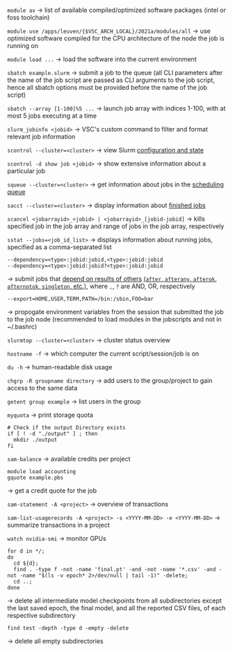 `module av` -> list of available compiled/optimized software packages (intel or foss toolchain)

`module use /apps/leuven/{$VSC_ARCH_LOCAL}/2021a/modules/all` -> use optimized software compiled for the CPU architecture of the node the job is running on

`module load ...` -> load the software into the current environment

`sbatch example.slurm` -> submit a job to the queue (all CLI parameters after the name of the job script are passed as CLI arguments to the job script, hence all sbatch options must be provided before the name of the job script)

`sbatch --array [1-100]%5 ...` -> launch job array with indices 1-100, with at most 5 jobs executing at a time

`slurm_jobinfo <jobid>` -> VSC's custom command to filter and format relevant job information

`scontrol --cluster=<cluster>` -> view Slurm [configuration and state](https://slurm.schedmd.com/scontrol.html)

`scontrol -d show job <jobid>` -> show extensive information about a particular job

`squeue --cluster=<cluster>` -> get information about jobs in the [scheduling queue](https://slurm.schedmd.com/squeue.html)

`sacct --cluster=<cluster>` -> display information about [finished jobs](https://slurm.schedmd.com/sacct.html)

`scancel <jobarrayid>_<jobid> | <jobarrayid>_[jobid-jobid]` -> kills specified job in the job array and range of jobs in the job array, respectively

`sstat --jobs=<job_id_list>` -> displays information about running jobs, specified as a comma-separated list

```shell
--dependency=<type>:jobid:jobid,<type>:jobid:jobid
--dependency=<type>:jobid:jobid?<type>:jobid:jobid
```
-> submit jobs that [depend on results of others](https://docs.vscentrum.be/jobs/job_submission.html#specifying-dependencies) [(`after`, `afterany`, `afterok`, `afternotok`, `singleton`, etc.)](https://slurm.schedmd.com/sbatch.html#OPT_dependency), where `,`, `?` are AND, OR, respectively

```shell
--export=HOME,USER,TERM,PATH=/bin:/sbin,FOO=bar
```
-> propogate environment variables from the session that submitted the job to the job node (recommended to load modules in the jobscripts and not in ~/.bashrc) 

`slurmtop --cluster=<cluster>` -> cluster status overview

`hostname -f` -> which computer the current script/session/job is on

`du -h` -> human-readable disk usage

`chgrp -R groupname directory` -> add users to the group/project to gain access to the same data

`getent group example` -> list users in the group

`myquota` -> print storage quota

<!-- ```shell
module load worker/version
wsub -batch job.pbs -data data.csv
```
-> spawn a batch of jobs running the job, but with parameters from the data file (./weather -t $temperature -p $pressure -v $volume) -->

```shell
# Check if the output Directory exists
if [ ! -d "./output" ] ; then
  mkdir ./output
fi
```

`sam-balance` -> available credits per project

```shell
module load accounting
gquote example.pbs
```
-> get a credit quote for the job

`sam-statement -A <project>` -> overview of transactions

`sam-list-usagerecords -A <project> -s <YYYY-MM-DD> -e <YYYY-MM-DD>` -> summarize transactions in a project

`watch nvidia-smi` -> monitor GPUs

```shell
for d in */;
do
  cd ${d};
  find . -type f -not -name 'final.pt' -and -not -name '*.csv' -and -not -name "$(ls -v epoch* 2>/dev/null | tail -1)" -delete;
  cd ..;
done
```
-> delete all intermediate model checkpoints from all subdirectories except the last saved epoch, the final model, and all the reported CSV files, of each respective subdirectory

```shell
find test -depth -type d -empty -delete
```
-> delete all empty subdirectories